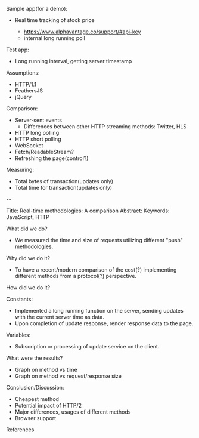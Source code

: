 Sample app(for a demo):
- Real time tracking of <company> stock price
	- https://www.alphavantage.co/support/#api-key
	- internal long running poll

Test app:
- Long running interval, getting server timestamp

Assumptions:
- HTTP/1.1
- FeathersJS
- jQuery

Comparison:
- Server-sent events
	- Differences between other HTTP streaming methods: Twitter, HLS
- HTTP long polling
- HTTP short polling
- WebSocket
- Fetch/ReadableStream?
- Refreshing the page(control?)

Measuring:
- Total bytes of transaction(updates only)
- Total time for transaction(updates only)

--

Title: Real-time methodologies: A comparison
Abstract:
Keywords: JavaScript, HTTP

What did we do?

- We measured the time and size of requests utilizing different "push" methodologies.

Why did we do it?

- To have a recent/modern comparison of the cost(?) implementing different methods
from a protocol(?) perspective.

How did we do it?

Constants:
- Implemented a long running function on the server, sending updates with the
current server time as data.
- Upon completion of update response, render response data to the page.

Variables:
- Subscription or processing of update service on the client.

What were the results?

- Graph on method vs time
- Graph on method vs request/response size

Conclusion/Discussion:

- Cheapest method
- Potential impact of HTTP/2
- Major differences, usages of different methods
- Browser support

References
